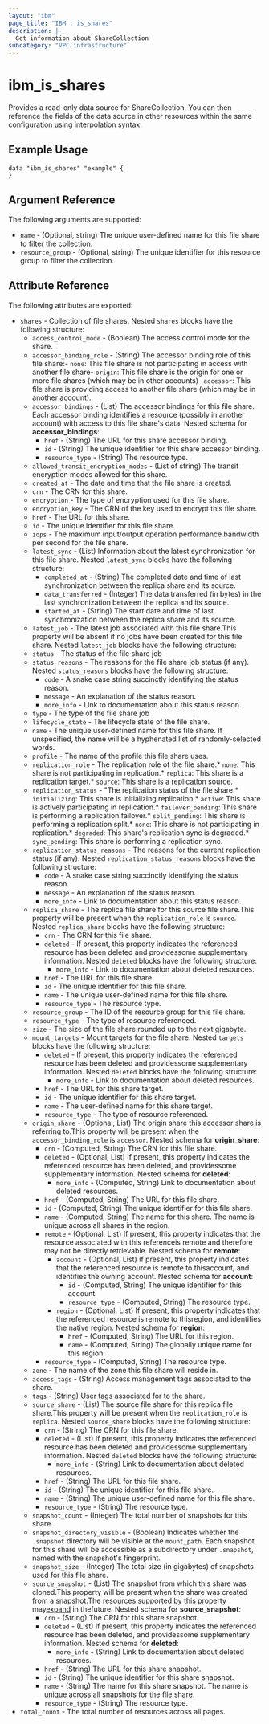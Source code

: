 ```yaml
---
layout: "ibm"
page_title: "IBM : is_shares"
description: |-
  Get information about ShareCollection
subcategory: "VPC infrastructure"
---
```


# ibm\_is_shares

Provides a read-only data source for ShareCollection. You can then reference the fields of the data source in other resources within the same configuration using interpolation syntax.

## Example Usage

```hcl
data "ibm_is_shares" "example" {
}
```

## Argument Reference

The following arguments are supported:

- `name` - (Optional, string) The unique user-defined name for this file share to filter the collection.
- `resource_group` - (Optional, string) The unique identifier for this resource group to filter the collection.

## Attribute Reference

The following attributes are exported:

- `shares` - Collection of file shares. Nested `shares` blocks have the following structure:
	- `access_control_mode` - (Boolean) The access control mode for the share.
	- `accessor_binding_role` - (String) The accessor binding role of this file share:- `none`: This file share is not participating in access with another file share- `origin`: This file share is the origin for one or more file shares  (which may be in other accounts)- `accessor`: This file share is providing access to another file share  (which may be in another account).
	- `accessor_bindings` - (List) The accessor bindings for this file share. Each accessor binding identifies a resource (possibly in another account) with access to this file share's data.
		Nested schema for **accessor_bindings**:
		- `href` - (String) The URL for this share accessor binding.
		- `id` - (String) The unique identifier for this share accessor binding.
		- `resource_type` - (String) The resource type.
	- `allowed_transit_encryption_modes` - (List of string) The transit encryption modes allowed for this share.
	- `created_at` - The date and time that the file share is created.
	- `crn` - The CRN for this share.
	- `encryption` - The type of encryption used for this file share.
	- `encryption_key` - The CRN of the key used to encrypt this file share.
	- `href` - The URL for this share.
	- `id` - The unique identifier for this file share.
	- `iops` - The maximum input/output operation performance bandwidth per second for the file share.
	- `latest_sync` - (List) Information about the latest synchronization for this file share.
		Nested `latest_sync` blocks have the following structure:
		- `completed_at` - (String) The completed date and time of last synchronization between the replica share and its source.
		- `data_transferred` - (Integer) The data transferred (in bytes) in the last synchronization between the replica and its source.
		- `started_at` - (String) The start date and time of last synchronization between the replica share and its source.
	- `latest_job` - The latest job associated with this file share.This property will be absent if no jobs have been created for this file share. Nested `latest_job` blocks have the following structure:
    - `status` - The status of the file share job
    - `status_reasons` - The reasons for the file share job status (if any). Nested `status_reasons` blocks have the following structure:
      - `code` - A snake case string succinctly identifying the status reason.
      - `message` - An explanation of the status reason.
      - `more_info` - Link to documentation about this status reason.
    - `type` - The type of the file share job
	- `lifecycle_state` - The lifecycle state of the file share.
	- `name` - The unique user-defined name for this file share. If unspecified, the name will be a hyphenated list of randomly-selected words.
	- `profile` - The name of the profile this file share uses.
	- `replication_role`  - The replication role of the file share.* `none`: This share is not participating in replication.* `replica`: This share is a replication target.* `source`: This share is a replication source.
    - `replication_status` - "The replication status of the file share.* `initializing`: This share is initializing replication.* `active`: This share is actively participating in replication.* `failover_pending`: This share is performing a replication failover.* `split_pending`: This share is performing a replication split.* `none`: This share is not participating in replication.* `degraded`: This share's replication sync is degraded.* `sync_pending`: This share is performing a replication sync.
    - `replication_status_reasons` - The reasons for the current replication status (if any). Nested `replication_status_reasons` blocks have the following structure:
      - `code` - A snake case string succinctly identifying the status reason.
      - `message` - An explanation of the status reason.
      - `more_info` - Link to documentation about this status reason. 
	- `replica_share` - The replica file share for this source file share.This property will be present when the `replication_role` is `source`. Nested `replica_share` blocks have the following structure:
      - `crn` - The CRN for this file share.
      - `deleted` - If present, this property indicates the referenced resource has been deleted and providessome supplementary information. Nested `deleted` blocks have the following structure:
        - `more_info` - Link to documentation about deleted resources.
      - `href` - The URL for this file share.
      - `id` - The unique identifier for this file share.
      - `name` - The unique user-defined name for this file share.
      - `resource_type` - The resource type.
	- `resource_group` - The ID of the resource group for this file share.
	- `resource_type` - The type of resource referenced.
	- `size` - The size of the file share rounded up to the next gigabyte.
	- `mount_targets` - Mount targets for the file share. Nested `targets` blocks have the following structure:
    	- `deleted` - If present, this property indicates the referenced resource has been deleted and providessome supplementary information. Nested `deleted` blocks have the following structure:
    		- `more_info` - Link to documentation about deleted resources.
    	- `href` - The URL for this share target.
    	- `id` - The unique identifier for this share target.
    	- `name` - The user-defined name for this share target.
    	- `resource_type` - The type of resource referenced.
	- `origin_share` - (Optional, List) The origin share this accessor share is referring to.This property will be present when the `accessor_binding_role` is `accessor`.
		Nested schema for **origin_share**:
		- `crn` - (Computed, String) The CRN for this file share.
		- `deleted` - (Optional, List) If present, this property indicates the referenced resource has been deleted, and providessome supplementary information.
			Nested schema for **deleted**:
			- `more_info` - (Computed, String) Link to documentation about deleted resources.
		- `href` - (Computed, String) The URL for this file share.
		- `id` - (Computed, String) The unique identifier for this file share.
		- `name` - (Computed, String) The name for this share. The name is unique across all shares in the region.
		- `remote` - (Optional, List) If present, this property indicates that the resource associated with this referenceis remote and therefore may not be directly retrievable.
			Nested schema for **remote**:
			- `account` - (Optional, List) If present, this property indicates that the referenced resource is remote to thisaccount, and identifies the owning account.
				Nested schema for **account**:
				- `id` - (Computed, String) The unique identifier for this account.
				- `resource_type` - (Computed, String) The resource type.
			- `region` - (Optional, List) If present, this property indicates that the referenced resource is remote to thisregion, and identifies the native region.
				Nested schema for **region**:
				- `href` - (Computed, String) The URL for this region.
				- `name` - (Computed, String) The globally unique name for this region.
		- `resource_type` - (Computed, String) The resource type.
	- `zone` - The name of the zone this file share will reside in.
	- `access_tags`  - (String) Access management tags associated to the share.
	- `tags`  - (String) User tags associated for to the share.
	- `source_share` - (List) The source file share for this replica file share.This property will be present when the `replication_role` is `replica`. Nested `source_share` blocks have the following structure:
      - `crn` - (String) The CRN for this file share.
      - `deleted` - (List)  If present, this property indicates the referenced resource has been deleted and providessome supplementary information. Nested `deleted` blocks have the following structure:
        - `more_info` - (String) Link to documentation about deleted resources.
      - `href` - (String) The URL for this file share.
      - `id` - (String) The unique identifier for this file share.
      - `name` - (String) The unique user-defined name for this file share.
      - `resource_type` - (String) The resource type.
	- `snapshot_count` - (Integer) The total number of snapshots for this share.
	- `snapshot_directory_visible` - (Boolean) Indicates whether the `.snapshot` directory will be visible at the `mount_path`. Each snapshot for this share will be accessible as a subdirectory under `.snapshot`, named with the snapshot's fingerprint.
	- `snapshot_size` - (Integer) The total size (in gigabytes) of snapshots used for this file share.
	- `source_snapshot` - (List) The snapshot from which this share was cloned.This property will be present when the share was created from a snapshot.The resources supported by this property may[expand](https://cloud.ibm.com/apidocs/vpc#property-value-expansion) in thefuture.
		Nested schema for **source_snapshot**:
		- `crn` - (String) The CRN for this share snapshot.
		- `deleted` - (List) If present, this property indicates the referenced resource has been deleted, and providessome supplementary information.
			Nested schema for **deleted**:
			- `more_info` - (String) Link to documentation about deleted resources.
		- `href` - (String) The URL for this share snapshot.
		- `id` - (String) The unique identifier for this share snapshot.
		- `name` - (String) The name for this share snapshot. The name is unique across all snapshots for the file share.
		- `resource_type` - (String) The resource type.
- `total_count` - The total number of resources across all pages.

